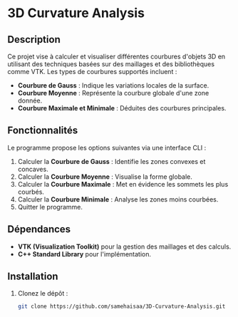 # 3D Curvature Analysis

## Description
Ce projet vise à calculer et visualiser différentes courbures d'objets 3D en utilisant des techniques basées sur des maillages et des bibliothèques comme VTK. Les types de courbures supportés incluent :
- **Courbure de Gauss** : Indique les variations locales de la surface.
- **Courbure Moyenne** : Représente la courbure globale d'une zone donnée.
- **Courbure Maximale et Minimale** : Déduites des courbures principales.

## Fonctionnalités
Le programme propose les options suivantes via une interface CLI :
1. Calculer la **Courbure de Gauss** : Identifie les zones convexes et concaves.
2. Calculer la **Courbure Moyenne** : Visualise la forme globale.
3. Calculer la **Courbure Maximale** : Met en évidence les sommets les plus courbés.
4. Calculer la **Courbure Minimale** : Analyse les zones moins courbées.
5. Quitter le programme.

## Dépendances
- **VTK (Visualization Toolkit)** pour la gestion des maillages et des calculs.
- **C++ Standard Library** pour l'implémentation.

## Installation
1. Clonez le dépôt :
   ```bash
   git clone https://github.com/samehaisaa/3D-Curvature-Analysis.git
